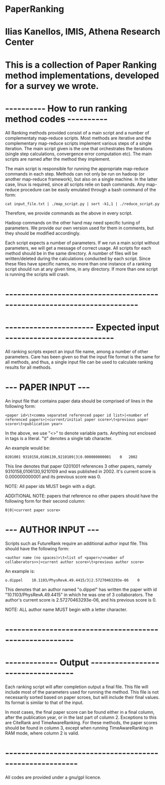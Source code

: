 # PaperRanking

# Ilias Kanellos, IMIS, Athena Research Center
# This is a collection of Paper Ranking method implementations, developed for a survey we wrote.

# ---------- How to run ranking method codes ---------- #

All Ranking methods provided consist of a main script and a number of complementaty map-reduce scripts.
Most methods are iterative and the complementary map-reduce scripts implement various steps of a single
iteration. The main script given is the one that orchestrates the iterations (single step calculations,
convergence error computation etc). The main scripts are named after the method they implement.

The main script is responsible for running the appropriate map-reduce commands in each step. Methods 
can not only be run on hadoop (or another map-reduce framework), but also on a single machine. In the 
latter case, linux is required, since all scripts relie on bash commands. Any map-reduce procedure can
be easily emulated through a bash command of the form:

	cat input_file.txt | ./map_script.py | sort -k1,1 | ./reduce_script.py
	
Therefore, we provide commands as the above in every script. 

Hadoop commands on the other hand may need specific tuning of parameters. We provide our own version 
used for them in comments, but they should be modified accordingly.

Each script expects a number of parameters. If we run a main script without parameters, we will get a 
message of correct usage. All scripts for each method should be in the same directory. A number of files
will be written/deleted during the calculations conducted by each script. Since these files have specific
names, no more than one instance of a ranking script should run at any given time, in any directory. If
more than one script is running the scripts will crash.

# ----------------------------------------------------------------------- #

# ---------------------- Expected input --------------------------- #

All ranking scripts expect an input file name, among a number of other parameters.
Care has been given so that the input file format is the same for all methods, and
thus, a single input file can be used to calculate ranking results for all methods.

# --- PAPER INPUT --- #
An input file that contains paper data should be comprised of lines in the following
form: 

	<paper id>\t<comma separated referenced paper id list>|<number of referenced papers>|<current/initial paper score>\t<previous paper score>\t<publication year>

In the above, we use "<>" to denote variable parts. Anything not enclosed in tags is a literal.
"\t" denotes a single tab character.

An example would be:

	0201001 9310158,0106130,9210109|3|0.000000000001	0	2002

This line denotes that paper 0201001 references 3 other papers, namely 9310158,0106130,9210109 and was published in 2002.
It's current score is 0.000000000001 and its previous score was 0.

NOTE: All paper ids MUST begin with a digit.

ADDITIONAL NOTE: papers that reference no other papers should have the following form for their second column:

	0|0|<current paper score>

# --- AUTHOR INPUT --- #

Scripts such as FutureRank require an additional author input file. This should have the following form:

	<author name (no spaces)>\t<list of <paper>/<number of collaborators>>|<current author score>\t<previous author score>

An example is:

	o.dippel	10.1103/PhysRevA.49.4415/3|2.57270463293e-06	0

This denotes that an author named "o.dippel" has written the paper with id "10.1103/PhysRevA.49.4415" in which he was one of 3 collaborators. The author's current score is 2.57270463293e-06, and his previous score is 0.

NOTE: ALL author name MUST begin with a letter character.

# ------------------------------------------------------- #

# ------------- Output ---------------------------------- #

Each ranking script will after completion output a final file. This file will include most of the parameters
used for running the method. This file is not necessarily sorted based on paper scroes, but will include their
final values. Its format is similar to that of the input. 

In most cases, the final paper score can be found either in a final column, after the publication year, or in
the last part of column 2. Exceptions to this are CiteRank and TimeAwareRanking. For these methods, the paper
scores should be found in column 3, except when running TimeAwareRanking in RAM mode, where column 2 is valid.

# -------------------------------------------------------- #

All codes are provided under a gnu/gpl licence.


